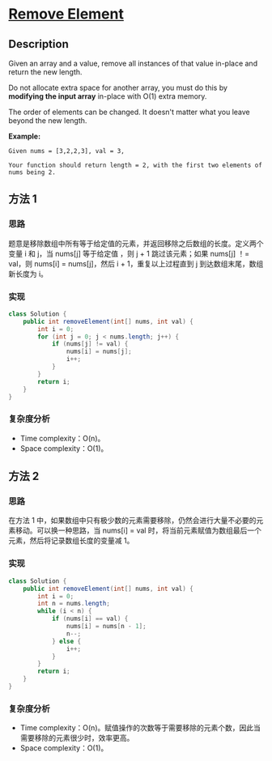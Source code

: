 # [Remove Element][title]

## Description

Given an array and a value, remove all instances of that value in-place and return the new length.

Do not allocate extra space for another array, you must do this by **modifying the input array** in-place with O(1) extra memory.

The order of elements can be changed. It doesn't matter what you leave beyond the new length.

**Example:**

```
Given nums = [3,2,2,3], val = 3,

Your function should return length = 2, with the first two elements of nums being 2.
```

## 方法 1

### 思路
题意是移除数组中所有等于给定值的元素，并返回移除之后数组的长度。定义两个变量 i 和 j，当 nums[j] 等于给定值 ，则 j + 1 跳过该元素；如果 nums[j] ！= val，则 nums[i] = nums[j]，然后 i + 1，重复以上过程直到 j 到达数组末尾，数组新长度为 i。

### 实现
```java
class Solution {
    public int removeElement(int[] nums, int val) {
        int i = 0;
        for (int j = 0; j < nums.length; j++) {
            if (nums[j] != val) {
                nums[i] = nums[j];
                i++;
            }
        }
        return i;
    }
}
```

### 复杂度分析

- Time complexity：O(n)。
- Space complexity：O(1)。

## 方法 2

### 思路

在方法 1 中，如果数组中只有极少数的元素需要移除，仍然会进行大量不必要的元素移动。可以换一种思路，当 nums[i] = val 时，将当前元素赋值为数组最后一个元素，然后将记录数组长度的变量减 1。

### 实现

```java
class Solution {
    public int removeElement(int[] nums, int val) {
        int i = 0;
        int n = nums.length;
        while (i < n) {
            if (nums[i] == val) {
                nums[i] = nums[n - 1];
                n--;
            } else {
                i++;
            }
        }
        return i;
    }
}
```

### 复杂度分析

- Time complexity：O(n)。赋值操作的次数等于需要移除的元素个数，因此当需要移除的元素很少时，效率更高。
- Space complexity：O(1)。

[title]: https://leetcode.com/problems/remove-element/description/